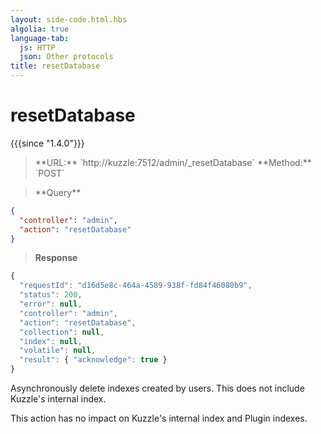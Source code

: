 ```yaml
---
layout: side-code.html.hbs
algolia: true
language-tab:
  js: HTTP
  json: Other protocols
title: resetDatabase
---
```


# resetDatabase

{{{since "1.4.0"}}}


<blockquote class="js">
<p>
**URL:** `http://kuzzle:7512/admin/_resetDatabase`  
**Method:** `POST`
</p>
</blockquote>

<blockquote class="json">
<p>
**Query**
</p>
</blockquote>


```json
{
  "controller": "admin",
  "action": "resetDatabase"
}
```

>**Response**

```javascript
{
  "requestId": "d16d5e8c-464a-4589-938f-fd84f46080b9",
  "status": 200,
  "error": null,
  "controller": "admin",
  "action": "resetDatabase",
  "collection": null,
  "index": null,
  "volatile": null,
  "result": { "acknowledge": true }
}
```

Asynchronously delete indexes created by users. This does not include Kuzzle's internal index.

This action has no impact on Kuzzle's internal index and Plugin indexes.
